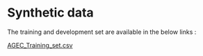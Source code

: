 # Synthetic data
The training and development set are available in the below links :

[AGEC_Training_set.csv](https://drive.google.com/file/d/1tZq05b453lDsSLDCHQztM9eCCgN_gEah/view?usp=sharing)
